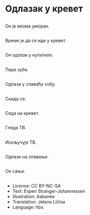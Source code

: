 # Одлазак у кревет

##
Он је веома уморан.

##
Време је да се иде у кревет.

##
Он одлази у купатило.

##
Пере зубе.

##
Одлази у спаваћу собу.

##
Скида се.

##
Седа на кревет.

##
Гледа ТВ.

##
Искључује ТВ.

##
Одлази на спавање.

##
Он сања.

##
* License: CC BY-NC-SA
* Text: Espen Stranger-Johannessen
* Illustration: Aakanee
* Translation: Jelena Ličina
* Language: hbs
